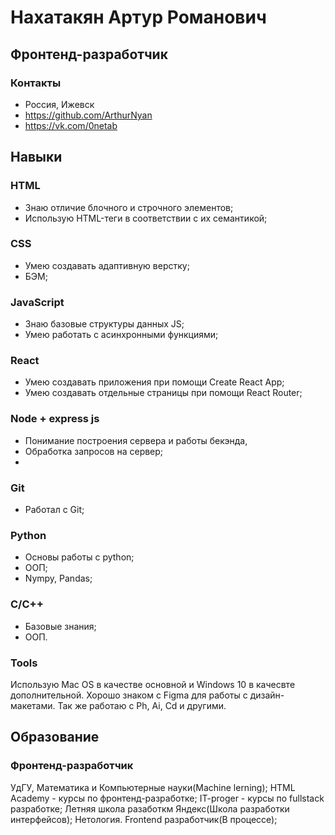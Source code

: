 # Нахатакян Артур Романович
## Фронтенд-разработчик

### Контакты
- Россия, Ижевск
- https://github.com/ArthurNyan
- https://vk.com/0netab

## Навыки

### HTML
- Знаю отличие блочного и строчного элементов;
- Использую HTML-теги в соответствии с их семантикой;

### CSS
- Умею создавать адаптивную верстку;
- БЭМ;

### JavaScript 
- Знаю базовые структуры данных JS;
- Умею работать с асинхронными функциями;

### React
- Умею создавать приложения при помощи Create React App;
- Умею создавать отдельные страницы при помощи React Router;

### Node + express js
- Понимание построения сервера и работы бекэнда,
- Обработка запросов на сервер;
- 
### Git
- Работал с Git;

### Python
- Основы работы с python;
- ООП;
- Nympy, Pandas;

### C/С++
- Базовые знания;
- ООП.

### Tools
Использую Mac OS в качестве основной и Windows 10 в качесвте дополнительной. Хорошо знаком с Figma для работы с дизайн-макетами. Так же работаю с Ph, Ai, Cd и другими.

## Образование

### Фронтенд-разработчик
УдГУ, Математика и Компьютерные науки(Machine lerning);
HTML Academy - курсы по фронтенд-разработке;
IT-proger - курсы по fullstack разработке;
Летняя школа разаботкм Яндекс(Школа разработки интерфейсов);
Нетология. Frontend разработчик(В процессе);
